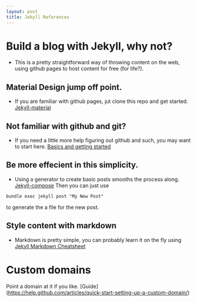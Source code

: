```yaml
---
layout: post
title: Jekyll References
---
```

# Build a blog with Jekyll, why not?

* This is a pretty straightforward way of throwing content on the web, using github pages to host content for free (for life?). 

## Material Design jump off point. 

* If you are familiar with github pages, jut clone this repo and get started. [Jekyll-material](https://github.com/christoga/jekyll-material)

## Not familiar with github and git?

* If you need a little more help figuring out github and such, you may want to start here. [Basics and getting started](https://www.taniarascia.com/make-a-static-website-with-jekyll/)

## Be more effecient in this simplicity.

* Using a generator to create basic posts smooths the process along. [Jekyll-compose](https://github.com/jekyll/jekyll-compose) Then you can just use 
```
bundle exec jekyll post "My New Post"
```
to generate the a file for the new post.

## Style content with markdown

* Markdown is pretty simple, you can probably learn it on the fly using [Jekyll Markdown Cheatsheet](https://github.com/adam-p/markdown-here/wiki/Markdown-Cheatsheet)

# Custom domains
Point a domain at it if you like. [Guide] (https://help.github.com/articles/quick-start-setting-up-a-custom-domain/)
